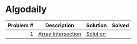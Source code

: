 # Algodaily

| Problem # | Description                        | Solution                          | Solved |
| --------: | ---------------------------------- | --------------------------------- | :----: |
|         1 | [Array Intersection](problems/001) | [Solution](problems/001/index.js) |        |

